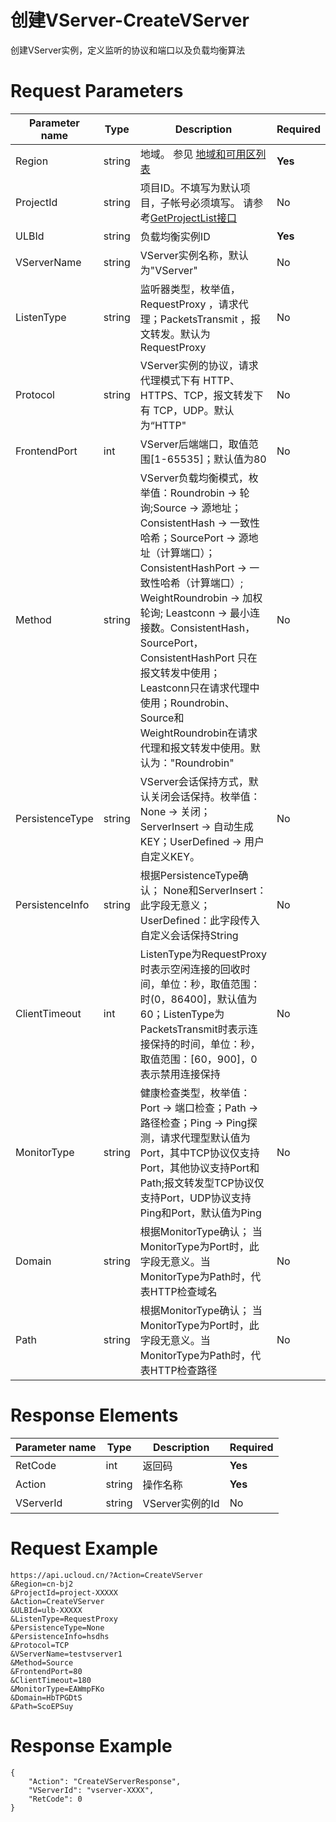 # 创建VServer-CreateVServer

创建VServer实例，定义监听的协议和端口以及负载均衡算法

# Request Parameters
|Parameter name|Type|Description|Required|
|---|---|---|---|
|Region|string|地域。 参见 [地域和可用区列表](api/summary/regionlist)|**Yes**|
|ProjectId|string|项目ID。不填写为默认项目，子帐号必须填写。 请参考[GetProjectList接口](api/summary/get_project_list)|No|
|ULBId|string|负载均衡实例ID|**Yes**|
|VServerName|string|VServer实例名称，默认为"VServer"|No|
|ListenType|string|监听器类型，枚举值，RequestProxy ，请求代理；PacketsTransmit ，报文转发。默认为RequestProxy|No|
|Protocol|string|VServer实例的协议，请求代理模式下有 HTTP、HTTPS、TCP，报文转发下有 TCP，UDP。默认为“HTTP"|No|
|FrontendPort|int|VServer后端端口，取值范围[1-65535]；默认值为80|No|
|Method|string|VServer负载均衡模式，枚举值：Roundrobin -> 轮询;Source -> 源地址；ConsistentHash -> 一致性哈希；SourcePort -> 源地址（计算端口）；ConsistentHashPort -> 一致性哈希（计算端口）; WeightRoundrobin -> 加权轮询; Leastconn -> 最小连接数。ConsistentHash，SourcePort，ConsistentHashPort 只在报文转发中使用；Leastconn只在请求代理中使用；Roundrobin、Source和WeightRoundrobin在请求代理和报文转发中使用。默认为："Roundrobin"|No|
|PersistenceType|string|VServer会话保持方式，默认关闭会话保持。枚举值：None -> 关闭；ServerInsert -> 自动生成KEY；UserDefined -> 用户自定义KEY。|No|
|PersistenceInfo|string|根据PersistenceType确认； None和ServerInsert： 此字段无意义； UserDefined：此字段传入自定义会话保持String|No|
|ClientTimeout|int|ListenType为RequestProxy时表示空闲连接的回收时间，单位：秒，取值范围：时(0，86400]，默认值为60；ListenType为PacketsTransmit时表示连接保持的时间，单位：秒，取值范围：[60，900]，0 表示禁用连接保持|No|
|MonitorType|string|健康检查类型，枚举值：Port -> 端口检查；Path -> 路径检查；Ping -> Ping探测，请求代理型默认值为Port，其中TCP协议仅支持Port，其他协议支持Port和Path;报文转发型TCP协议仅支持Port，UDP协议支持Ping和Port，默认值为Ping|No|
|Domain|string|根据MonitorType确认； 当MonitorType为Port时，此字段无意义。当MonitorType为Path时，代表HTTP检查域名|No|
|Path|string|根据MonitorType确认； 当MonitorType为Port时，此字段无意义。当MonitorType为Path时，代表HTTP检查路径|No|

# Response Elements
|Parameter name|Type|Description|Required|
|---|---|---|---|
|RetCode|int|返回码|**Yes**|
|Action|string|操作名称|**Yes**|
|VServerId|string|VServer实例的Id|No|

# Request Example
```
https://api.ucloud.cn/?Action=CreateVServer
&Region=cn-bj2
&ProjectId=project-XXXXX
&Action=CreateVServer
&ULBId=ulb-XXXXX
&ListenType=RequestProxy
&PersistenceType=None
&PersistenceInfo=hsdhs
&Protocol=TCP
&VServerName=testvserver1
&Method=Source
&FrontendPort=80
&ClientTimeout=180
&MonitorType=EAWmpFKo
&Domain=HbTPGDtS
&Path=ScoEPSuy
```

# Response Example
```
{
    "Action": "CreateVServerResponse", 
    "VServerId": "vserver-XXXX", 
    "RetCode": 0
}
```

